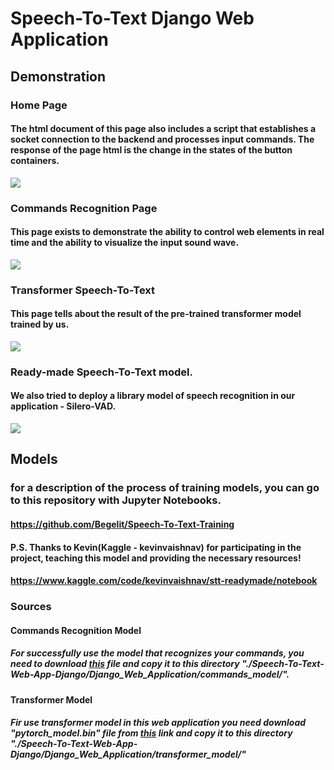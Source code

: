 # Speech-To-Text Django Web Application
## Demonstration
### Home Page
#### The html document of this page also includes a script that establishes a socket connection to the backend and processes input commands. The response of the page html is the change in the states of the button containers.
![](https://github.com/Begelit/Speech-To-Text-Web-App-Django/blob/main/Django_Web_Application/demo/Home_Trim.gif)
### Commands Recognition Page
#### This page exists to demonstrate the ability to control web elements in real time and the ability to visualize the input sound wave.
![](https://github.com/Begelit/Speech-To-Text-Web-App-Django/blob/main/Django_Web_Application/demo/Commands_Trim.gif)
### Transformer Speech-To-Text
#### This page tells about the result of the pre-trained transformer model trained by us.
![](https://github.com/Begelit/Speech-To-Text-Web-App-Django/blob/main/Django_Web_Application/demo/Transformer_Trim.gif)
### Ready-made Speech-To-Text model.
#### We also tried to deploy a library model of speech recognition in our application - Silero-VAD.
![](https://github.com/Begelit/Speech-To-Text-Web-App-Django/blob/main/Django_Web_Application/demo/readymade_Trim.gif)
## Models
### for a description of the process of training models, you can go to this repository with Jupyter Notebooks.
#### https://github.com/Begelit/Speech-To-Text-Training
#### P.S. Thanks to Kevin(Kaggle - kevinvaishnav) for participating in the project, teaching this model and providing the necessary resources!
#### https://www.kaggle.com/code/kevinvaishnav/stt-readymade/notebook
### Sources
#### Commands Recognition Model
##### For successfully use the model that recognizes your commands, you need to download [this](https://drive.google.com/drive/folders/18H3d_jIhHubffwwYof1yWygiyKPTQkvK?usp=sharing) file and copy it to this directory "./Speech-To-Text-Web-App-Django/Django_Web_Application/commands_model/".
#### Transformer Model
##### Fir use transformer model in this web application you need download "pytorch_model.bin" file from [this](https://drive.google.com/drive/folders/1uI2faf1LFaHuI2DbuvQj4M7sdiLYktIw?usp=sharing) link and copy it to this directory "./Speech-To-Text-Web-App-Django/Django_Web_Application/transformer_model/"
